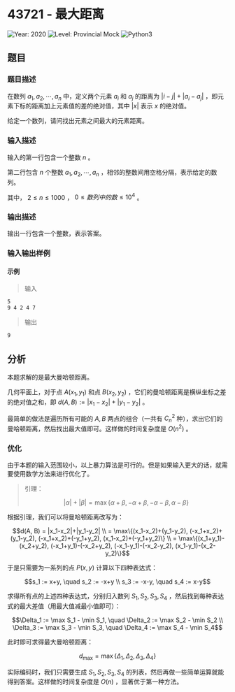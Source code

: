 # 43721 - 最大距离

![Year: 2020](https://img.shields.io/badge/Year-2020-white)
![Level: Provincial Mock](https://img.shields.io/badge/Level-Provincial%20Mock-blue)
![Python3](https://img.shields.io/badge/Python3-AC-green)

## 题目

### 题目描述

在数列 $a_1, a_2, \cdots, a_n$ 中，定义两个元素 $a_i$ 和 $a_j$ 的距离为 $|i-j|+|a_i-a_j|$ ，即元素下标的距离加上元素值的差的绝对值，其中 $|x|$ 表示 $x$ 的绝对值。

给定一个数列，请问找出元素之间最大的元素距离。

### 输入描述

输入的第一行包含一个整数 $n$ 。

第二行包含 $n$ 个整数 $a_1, a_2, \cdots, a_n$ ，相邻的整数间用空格分隔，表示给定的数列。

其中， $2 \leq n \leq 1000$ ， $0 \leq 数列中的数 \leq 10^4$ 。

### 输出描述

输出一行包含一个整数，表示答案。

### 输入输出样例

#### 示例

> 输入

```txt
5
9 4 2 4 7
```

> 输出

```txt
9
```

## 分析

本题求解的是最大曼哈顿距离。

几何平面上，对于点 $A(x_1, y_1)$ 和点 $B(x_2, y_2)$ ，它们的曼哈顿距离是横纵坐标之差的绝对值之和，即 $d(A,B) := |x_1-x_2|+|y_1-y_2|$ 。

最简单的做法是遍历所有可能的 $A,B$ 两点的组合（一共有 $C_n^2$ 种），求出它们的曼哈顿距离，然后找出最大值即可。这样做的时间复杂度是 $O(n^2)$ 。

### 优化

由于本题的输入范围较小，以上暴力算法是可行的。但是如果输入更大的话，就需要使用数学方法来进行优化了。

> 引理：
> ```math
> |\alpha|+|\beta| = \max\{\alpha+\beta, -\alpha+\beta, -\alpha-\beta, \alpha-\beta\}
>```

根据引理，我们可以将曼哈顿距离改写为：

```math
d(A, B) = |x_1-x_2|+|y_1-y_2| \\
= \max\{(x_1-x_2)+(y_1-y_2), (-x_1+x_2)+(y_1-y_2), (-x_1+x_2)+(-y_1+y_2), (x_1-x_2)+(-y_1+y_2)\} \\
= \max\{(x_1+y_1)-(x_2+y_2), (-x_1+y_1)-(-x_2+y_2), (-x_1-y_1)-(-x_2-y_2), (x_1-y_1)-(x_2-y_2)\}
```

于是只需要为一系列的点 $P(x, y)$ 计算以下四种表达式：

```math
s_1 := x+y, \quad s_2 := -x+y \\
s_3 := -x-y, \quad s_4 := x-y
```

求得所有点的上述四种表达式，分别归入数列 $S_1, S_2, S_3,S_4$ ，然后找到每种表达式的最大差值（用最大值减最小值即可）：

```math
\Delta_1 := \max S_1 - \min S_1, \quad \Delta_2 := \max S_2 - \min S_2 \\
\Delta_3 := \max S_3 - \min S_3, \quad \Delta_4 := \max S_4 - \min S_4
```

此时即可求得最大曼哈顿距离：

```math
d_{\max} = \max\{\Delta_1, \Delta_2, \Delta_3, \Delta_4\}
```

实际编码时，我们只需要生成 $S_1, S_2, S_3, S_4$ 的列表，然后再做一些简单运算就能得到答案。这样做的时间复杂度是 $O(n)$ ，显著优于第一种方法。
